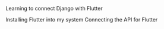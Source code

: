 Learning to connect Django with Flutter

Installing Flutter into my system
Connecting the API for Flutter